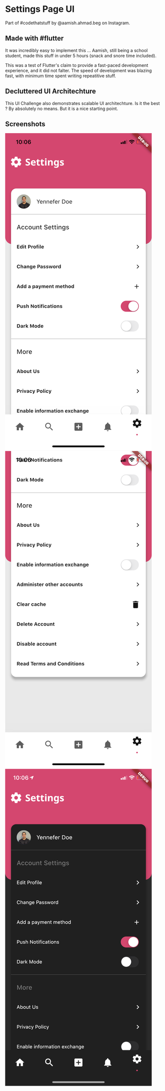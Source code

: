  
# Settings Page UI
Part of #codethatstuff by @aamish.ahmad.beg on Instagram.


## Made with #flutter
It was incredibly easy to implement this ... Aamish, still being a school student, made this stuff in under 5 hours (snack and snore time included).

This was a test of Flutter's claim to provide a fast-paced development experience, and it did not falter. The speed of development was blazing fast, with minimum time spent writing repeatitive stuff.
  
## Decluttered UI Architechture
  This UI Challenge also demonstrates scalable UI architechture. Is it the best ? By absolutely no means. But it is a nice starting point.

## Screenshots
![enter image description here](https://raw.githubusercontent.com/AcnoSaga/settings_page_ui/master/assets/screenshot1.PNG)![enter image description here](https://raw.githubusercontent.com/AcnoSaga/settings_page_ui/master/assets/screenshot2.PNG)![enter image description here](https://raw.githubusercontent.com/AcnoSaga/settings_page_ui/master/assets/screenshot3.PNG)
